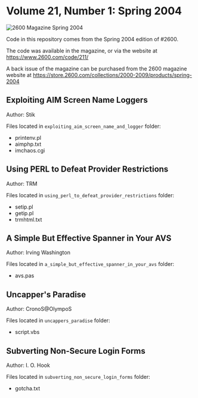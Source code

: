 # Volume 21, Number 1: Spring 2004

![2600 Magazine Spring 2004](https://www.2600.com/sites/default/files/styles/large/public/sp041.gif)

Code in this repository comes from the Spring 2004 edition of #2600.

The code was available in the magazine, or via the website at https://www.2600.com/code/211/

A back issue of the magazine can be purchased from the 2600 magazine website at https://store.2600.com/collections/2000-2009/products/spring-2004


## Exploiting AIM Screen Name Loggers

Author: Stik

Files located in `exploiting_aim_screen_name_and_logger` folder:

* printenv.pl
* aimphp.txt
* imchaos.cgi


## Using PERL to Defeat Provider Restrictions
Author: TRM

Files located in `using_perl_to_defeat_provider_restrictions` folder:

* setip.pl
* getip.pl
* trmhtml.txt



## A Simple But Effective Spanner in Your AVS
Author: Irving Washington

Files located in `a_simple_but_effective_spanner_in_your_avs` folder:

* avs.pas

## Uncapper's Paradise
Author: CronoS@OlympoS

Files located in `uncappers_paradise` folder:

* script.vbs

## Subverting Non-Secure Login Forms
Author: I. O. Hook

Files located in `subverting_non_secure_login_forms` folder:

* gotcha.txt

